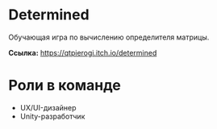 # Determined
Обучающая игра по вычислению определителя матрицы.

**Ссылка:** https://qtpierogi.itch.io/determined
# Роли в команде
* UX/UI-дизайнер
* Unity-разработчик 
